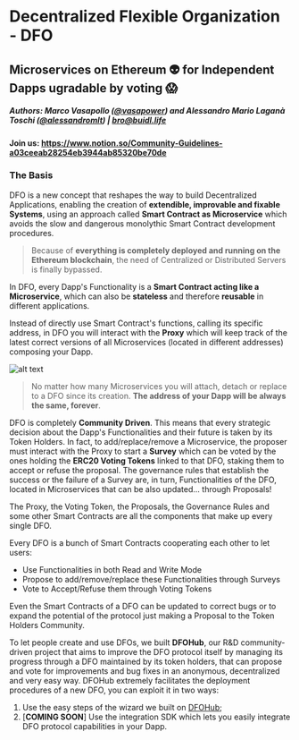 # Decentralized Flexible Organization - DFO

## Microservices on Ethereum 👽 for Independent Dapps ugradable by voting  😱

##### Authors: Marco Vasapollo ([@vasapower](https://twitter.com/vasapower_9)) and Alessandro Mario Laganà Toschi ([@alessandromlt](https://twitter.com/alessandromlt)) | <bro@buidl.life>

#### Join us: https://www.notion.so/Community-Guidelines-a03ceeab28254eb3944ab85320be70de

### The Basis

DFO is a new concept that reshapes the way to build Decentralized Applications, enabling the creation of __extendible, improvable and fixable Systems__, using an approach called __Smart Contract as Microservice__ which avoids the slow and dangerous monolythic Smart Contract development procedures.

> Because of __everything is completely deployed and running on the Ethereum blockchain__, the need of Centralized or Distributed Servers is finally bypassed.

In DFO, every Dapp's Functionality is a __Smart Contract acting like a Microservice__, which can also be __stateless__ and therefore __reusable__ in different applications.

Instead of directly use Smart Contract's functions, calling its specific address, in DFO you will interact with the __Proxy__ which will keep track of the latest correct versions of all Microservices (located in different addresses) composing your Dapp.

![alt text](https://raw.githubusercontent.com/b-u-i-d-l/dfo-hub/master/assets/img/wall1.png "The Smart Contract as Microservice Approach in DFO")

> No matter how many Microservices you will attach, detach or replace to a DFO since its creation. __The address of your Dapp will be always the same, forever__.

DFO is completely __Community Driven__. This means that every strategic decision about the Dapp's Functionalities and their future is taken by its Token Holders.
In fact, to add/replace/remove a Microservice, the proposer must interact with the Proxy to start a __Survey__ which can be voted by the ones holding the __ERC20 Voting Tokens__ linked to that DFO, staking them to accept or refuse the proposal. The governance rules that establish the success or the failure of a Survey are, in turn, Functionalities of the DFO, located in Microservices that can be also updated... through Proposals!

The Proxy, the Voting Token, the Proposals, the Governance Rules and some other Smart Contracts are all the components that make up every single DFO.

Every DFO is a bunch of Smart Contracts cooperating each other to let users:

- Use Functionalities in both Read and Write Mode
- Propose to add/remove/replace these Functionalities through Surveys
- Vote to Accept/Refuse them through Voting Tokens

Even the Smart Contracts of a DFO can be updated to correct bugs or to expand the potential of the protocol just making a Proposal to the Token Holders Community.

To let people create and use DFOs, we built __DFOHub__, our R&D community-driven project that aims to improve the DFO protocol itself by managing its progress through a DFO maintained by its token holders, that can propose and vote for improvements and bug fixes in an anonymous, decentralized and very easy way.
DFOHub extremely facilitates the deployment procedures of a new DFO, you can exploit it in two ways:

1. Use the easy steps of the wizard we built on [DFOHub](https://b-u-i-d-l.github.io/dfo-hub/);
2. [__COMING SOON__] Use the integration SDK which lets you easily integrate DFO protocol capabilities in your Dapp.
